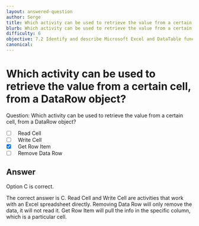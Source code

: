 ```yaml
---
layout: answered-question
author: Serge
title: Which activity can be used to retrieve the value from a certain cell, from a DataRow object?
blurb: Which activity can be used to retrieve the value from a certain cell, from a DataRow object?
difficulty: 6
objective: 7.2 Identify and describe Microsoft Excel and DataTable functions, and how Excel activities are used for data manipulation
canonical: 
---
```


<h1>Which activity can be used to retrieve the value from a certain cell, from a DataRow object?</h1>

Question:  Which activity can be used to retrieve the value from a certain cell, from a DataRow object?

 - [ ] &nbsp;  Read Cell
 - [ ] &nbsp;  Write Cell
 - [X] &nbsp;  Get Row Item
 - [ ] &nbsp;  Remove Data Row

## Answer

Option C is correct.

The correct answer is C.  Read Cell and Write Cell are activities that work with an Excel spreadsheet directly.  Removing Data Row will only remove the data, it will not read it.  Get Row Item will pull the info in the specific column, which is a particular cell.


